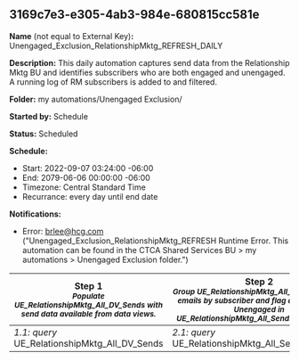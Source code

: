 ## 3169c7e3-e305-4ab3-984e-680815cc581e

**Name** (not equal to External Key)**:** Unengaged_Exclusion_RelationshipMktg_REFRESH_DAILY

**Description:** This daily automation captures send data from the Relationship Mktg BU and identifies subscribers who are both engaged and unengaged. A running log of RM subscribers is added to and filtered.

**Folder:** my automations/Unengaged Exclusion/

**Started by:** Schedule

**Status:** Scheduled

**Schedule:**

* Start: 2022-09-07 03:24:00 -06:00
* End: 2079-06-06 00:00:00 -06:00
* Timezone: Central Standard Time
* Recurrance: every day until end date

**Notifications:**

* Error: brlee@hcg.com ("Unengaged_Exclusion_RelationshipMktg_REFRESH Runtime Error.  This automation can be found in the CTCA Shared Services BU > my automations > Unengaged Exclusion folder.")

| Step 1<br>_<small>Populate UE_RelationshipMktg_All_DV_Sends with send data available from data views.</small>_ | Step 2<br>_<small>Group UE_RelationshipMktg_All_DV_Sends sent emails by subscriber and flag as Engaged or Unengaged in UE_RelationshipMktg_All_Sends_Grouped DE.</small>_ | Step 3<br>_<small>Add and Update UE_RelationshipMktg_Engagement_Status_Log to create a running log of Loyalty subscribers who are either engaged or unengaged.</small>_ | Step 4<br>_<small>Filter UE_RelationshipMktg_Engagement_Status_Log where Engagement Status is Unengaged to RelationshipMktg_Unengaged_Exclusion_Filtered_DE.</small>_ |
| --- | --- | --- | --- |
| _1.1: query_<br>UE_RelationshipMktg_All_DV_Sends | _2.1: query_<br>UE_RelationshipMktg_All_Sends_Grouped | _3.1: query_<br>UE_RelationshipMktg_Engagement_Status_Log | _4.1: filter_<br>RelationshipMktg_Unengaged_Exclusion_Filtered_Activity |
